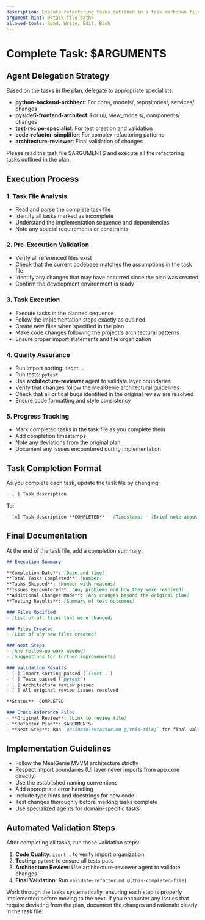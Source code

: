 ```yaml
---
description: Execute refactoring tasks outlined in a task markdown file
argument-hint: @<task-file-path>
allowed-tools: Read, Write, Edit, Bash
---
```


# Complete Task: $ARGUMENTS

## Agent Delegation Strategy
Based on the tasks in the plan, delegate to appropriate specialists:
- **python-backend-architect**: For core/, models/, repositories/, services/ changes
- **pyside6-frontend-architect**: For ui/, view_models/, components/ changes
- **test-recipe-specialist**: For test creation and validation
- **code-refactor-simplifier**: For complex refactoring patterns
- **architecture-reviewer**: Final validation of changes

Please read the task file $ARGUMENTS and execute all the refactoring tasks outlined in the plan.

## Execution Process

### 1. Task File Analysis
- Read and parse the complete task file
- Identify all tasks marked as incomplete
- Understand the implementation sequence and dependencies
- Note any special requirements or constraints

### 2. Pre-Execution Validation
- Verify all referenced files exist
- Check that the current codebase matches the assumptions in the task file
- Identify any changes that may have occurred since the plan was created
- Confirm the development environment is ready

### 3. Task Execution
- Execute tasks in the planned sequence
- Follow the implementation steps exactly as outlined
- Create new files when specified in the plan
- Make code changes following the project's architectural patterns
- Ensure proper import statements and file organization

### 4. Quality Assurance
- Run import sorting: `isort .`
- Run tests: `pytest`
- Use **architecture-reviewer** agent to validate layer boundaries
- Verify that changes follow the MealGenie architectural guidelines
- Check that all critical bugs identified in the original review are resolved
- Ensure code formatting and style consistency

### 5. Progress Tracking
- Mark completed tasks in the task file as you complete them
- Add completion timestamps
- Note any deviations from the original plan
- Document any issues encountered during implementation

## Task Completion Format

As you complete each task, update the task file by changing:

```markdown
- [ ] Task description
```

To:

```markdown
- [x] Task description **COMPLETED** - [Timestamp] - [Brief note about implementation]
```

## Final Documentation

At the end of the task file, add a completion summary:

```markdown
## Execution Summary

**Completion Date**: [Date and time]
**Total Tasks Completed**: [Number]
**Tasks Skipped**: [Number with reasons]
**Issues Encountered**: [Any problems and how they were resolved]
**Additional Changes Made**: [Any changes beyond the original plan]
**Testing Results**: [Summary of test outcomes]

### Files Modified
- [List of all files that were changed]

### Files Created
- [List of any new files created]

### Next Steps
- [Any follow-up work needed]
- [Suggestions for further improvements]

### Validation Results
- [ ] Import sorting passed (`isort .`)
- [ ] Tests passed (`pytest`)
- [ ] Architecture review passed
- [ ] All original review issues resolved

**Status**: COMPLETED

### Cross-Reference Files
- **Original Review**: [Link to review file]
- **Refactor Plan**: $ARGUMENTS
- **Next Step**: Run `validate-refactor.md @[this-file]` for final validation
```

## Implementation Guidelines

- Follow the MealGenie MVVM architecture strictly
- Respect import boundaries (UI layer never imports from app.core directly)
- Use the established naming conventions
- Add appropriate error handling
- Include type hints and docstrings for new code
- Test changes thoroughly before marking tasks complete
- Use specialized agents for domain-specific tasks

## Automated Validation Steps
After completing all tasks, run these validation steps:

1. **Code Quality**: `isort .` to verify import organization
2. **Testing**: `pytest` to ensure all tests pass
3. **Architecture Review**: Use architecture-reviewer agent to validate changes
4. **Final Validation**: Run `validate-refactor.md @[this-completed-file]`

Work through the tasks systematically, ensuring each step is properly implemented before moving to the next. If you encounter any issues that require deviating from the plan, document the changes and rationale clearly in the task file.
